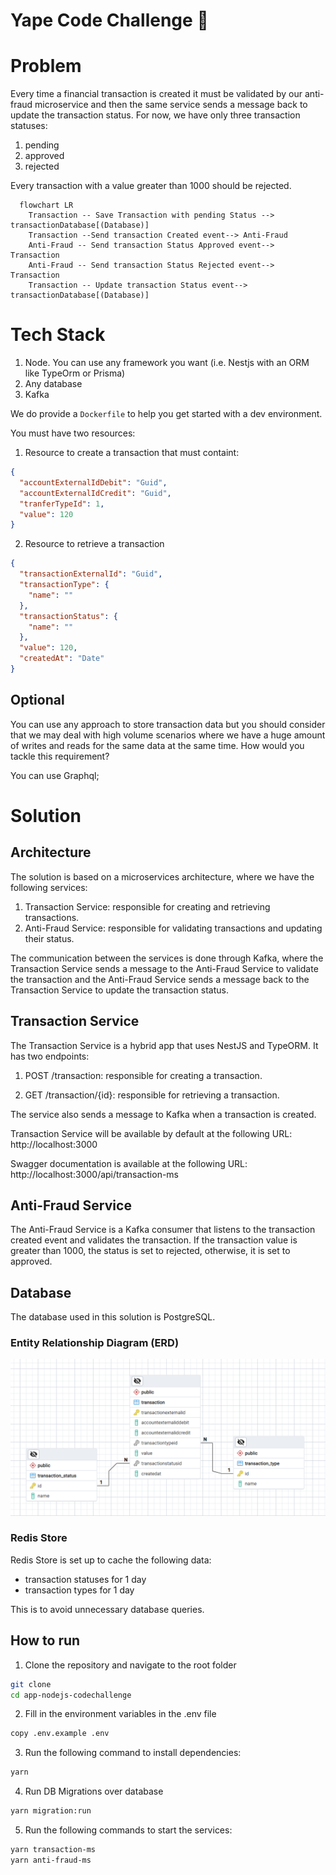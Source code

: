 # Yape Code Challenge :rocket:

# Problem

Every time a financial transaction is created it must be validated by our anti-fraud microservice and then the same service sends a message back to update the transaction status.
For now, we have only three transaction statuses:

<ol>
  <li>pending</li>
  <li>approved</li>
  <li>rejected</li>  
</ol>

Every transaction with a value greater than 1000 should be rejected.

```mermaid
  flowchart LR
    Transaction -- Save Transaction with pending Status --> transactionDatabase[(Database)]
    Transaction --Send transaction Created event--> Anti-Fraud
    Anti-Fraud -- Send transaction Status Approved event--> Transaction
    Anti-Fraud -- Send transaction Status Rejected event--> Transaction
    Transaction -- Update transaction Status event--> transactionDatabase[(Database)]
```

# Tech Stack

<ol>
  <li>Node. You can use any framework you want (i.e. Nestjs with an ORM like TypeOrm or Prisma) </li>
  <li>Any database</li>
  <li>Kafka</li>    
</ol>

We do provide a `Dockerfile` to help you get started with a dev environment.

You must have two resources:

1. Resource to create a transaction that must containt:

```json
{
  "accountExternalIdDebit": "Guid",
  "accountExternalIdCredit": "Guid",
  "tranferTypeId": 1,
  "value": 120
}
```

2. Resource to retrieve a transaction

```json
{
  "transactionExternalId": "Guid",
  "transactionType": {
    "name": ""
  },
  "transactionStatus": {
    "name": ""
  },
  "value": 120,
  "createdAt": "Date"
}
```

## Optional

You can use any approach to store transaction data but you should consider that we may deal with high volume scenarios where we have a huge amount of writes and reads for the same data at the same time. How would you tackle this requirement?

You can use Graphql;

# Solution

## Architecture

The solution is based on a microservices architecture, where we have the following services:

1. Transaction Service: responsible for creating and retrieving transactions.
2. Anti-Fraud Service: responsible for validating transactions and updating their status.

The communication between the services is done through Kafka, where the Transaction Service sends a message to the Anti-Fraud Service to validate the transaction and the Anti-Fraud Service sends a message back to the Transaction Service to update the transaction status.

## Transaction Service

The Transaction Service is a hybrid app that uses NestJS and TypeORM. It has two endpoints:

1. POST /transaction: responsible for creating a transaction.

2. GET /transaction/{id}: responsible for retrieving a transaction.

The service also sends a message to Kafka when a transaction is created.

Transaction Service will be available by default at the following URL: http://localhost:3000

Swagger documentation is available at the following URL: http://localhost:3000/api/transaction-ms

## Anti-Fraud Service

The Anti-Fraud Service is a Kafka consumer that listens to the transaction created event and validates the transaction. If the transaction value is greater than 1000, the status is set to rejected, otherwise, it is set to approved.

## Database

The database used in this solution is PostgreSQL.

### Entity Relationship Diagram (ERD)

![alt text](database/erd.png)

### Redis Store

Redis Store is set up to cache the following data:

- transaction statuses for 1 day
- transaction types for 1 day

This is to avoid unnecessary database queries.

## How to run

1. Clone the repository and navigate to the root folder

```bash
git clone
cd app-nodejs-codechallenge
```

2. Fill in the environment variables in the .env file

```bash
copy .env.example .env
```

3. Run the following command to install dependencies:

```bash
yarn
```

4. Run DB Migrations over database

```bash
yarn migration:run
```

5. Run the following commands to start the services:

```bash
yarn transaction-ms
yarn anti-fraud-ms
```
